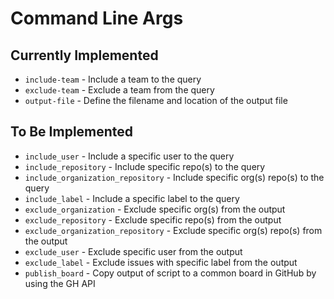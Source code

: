 # Command Line Args

## Currently Implemented

- `include-team` - Include a team to the query
- `exclude-team` - Exclude a team from the query
- `output-file` - Define the filename and location of the output file

## To Be Implemented

- `include_user` - Include a specific user to the query
- `include_repository` - Include specific repo(s) to the query
- `include_organization_repository` - Include specific org(s) repo(s) to the query
- `include_label` - Include a specific label to the query
- `exclude_organization` - Exclude specific org(s) from the output
- `exclude_repository` - Exclude specific repo(s) from the output
- `exclude_organization_repository` - Exclude specific org(s) repo(s) from the output
- `exclude_user` - Exclude specific user from the output
- `exclude_label` - Exclude issues with specific label from the output
- `publish_board` - Copy output of script to a common board in GitHub by using the GH API
